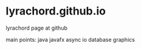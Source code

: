 # lyrachord.github.io
lyrachord page at github

main points:
java
javafx
async io
database
graphics
